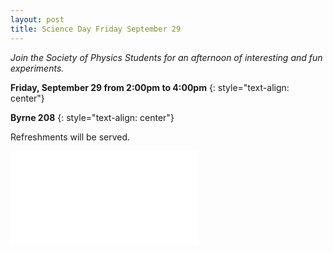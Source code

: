 ```yaml
---
layout: post
title: Science Day Friday September 29
---
```


*Join the Society of Physics Students for an afternoon of interesting and fun experiments.*  

**Friday, September 29 from 2:00pm to 4:00pm**
{: style="text-align: center"}

**Byrne 208**
{: style="text-align: center"}

Refreshments will be served.  

![Science Day Flyer](elandahl.github.io/images/Science-Day.pdf)
